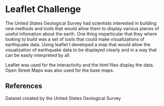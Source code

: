 # Leaflet Challenge
The United States Geological Survey had scientists interested in building new methods and tools that would allow them to display various pieces of useful infomation about the earth. One thing imparticular that they where looking to build was a set of tools that could make visualizations of earthquake data.
Using leaflet I developed a map that would allow the visualization of earthquake data to be displayed clearly and in a way that can be easily interpreted by all. 


Leaflet was used for the interactivity and the html files display the data. Open Street Maps was also used for the base maps.

## References
Dataset created by the United States Geological Survey 

